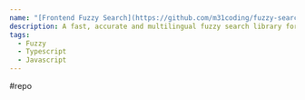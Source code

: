 ```yaml
---
name: "[Frontend Fuzzy Search](https://github.com/m31coding/fuzzy-search)"
description: A fast, accurate and multilingual fuzzy search library for the frontend.
tags:
  - Fuzzy
  - Typescript
  - Javascript
---
```

#repo